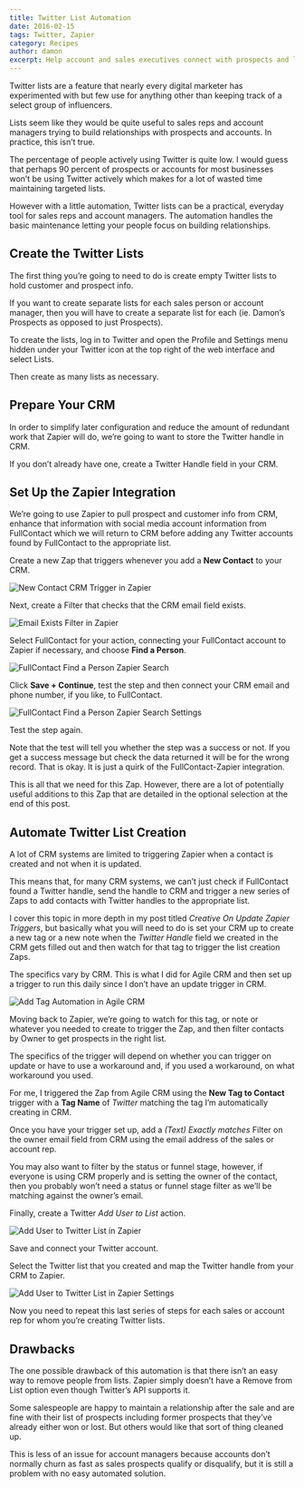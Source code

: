 ```yaml
---
title: Twitter List Automation
date: 2016-02-15
tags: Twitter, Zapier
category: Recipes
author: damon
excerpt: Help account and sales executives connect with prospects and leads.
---
```

Twitter lists are a feature that nearly every digital marketer has experimented with but few use for anything other than keeping track of a select group of influencers.

Lists seem like they would be quite useful to sales reps and account managers trying to build relationships with prospects and accounts. In practice, this isn’t true.

The percentage of people actively using Twitter is quite low. I would guess that perhaps 90 percent of prospects or accounts for most businesses won’t be using Twitter actively which makes for a lot of wasted time maintaining targeted lists.

However with a little automation, Twitter lists can be a practical, everyday tool for sales reps and account managers. The automation handles the basic maintenance letting your people focus on building relationships.

## Create the Twitter Lists

The first thing you’re going to need to do is create empty Twitter lists to hold customer and prospect info. 

If you want to create separate lists for each sales person or account manager, then you will have to create a separate list for each (ie. Damon’s Prospects as opposed to just Prospects).

To create the lists, log in to Twitter and open the Profile and Settings menu hidden under your Twitter icon at the top right of the web interface and select Lists.

Then create as many lists as necessary.

## Prepare Your CRM

In order to simplify later configuration and reduce the amount of redundant work that Zapier will do, we’re going to want to store the Twitter handle in CRM.

If you don’t already have one, create a Twitter Handle field in your CRM.

## Set Up the Zapier Integration

We’re going to use Zapier to pull prospect and customer info from CRM, enhance that information with social media account information from FullContact which we will return to CRM before adding any Twitter accounts found by FullContact to the appropriate list.

Create a new Zap that triggers whenever you add a **New Contact** to your CRM.

![New Contact CRM Trigger in Zapier](2016/crm-new-contact-trigger.png)

Next, create a Filter that checks that the CRM email field exists.

![Email Exists Filter in Zapier](2016/email-exists-filter.png)

Select FullContact for your action, connecting your FullContact account to Zapier if necessary, and choose **Find a Person**.

![FullContact Find a Person Zapier Search](2016/fullcontact-find-person.png)

Click **Save + Continue**, test the step and then connect your CRM email and phone number, if you like, to FullContact.

![FullContact Find a Person Zapier Search Settings](2016/fullcontact-find-person-settings.png)

Test the step again.

Note that the test will tell you whether the step was a success or not. If you get a success message but check the data returned it will be for the wrong record. That is okay. It is just a quirk of the FullContact-Zapier integration.

This is all that we need for this Zap. However, there are a lot of potentially useful additions to this Zap that are detailed in the optional selection at the end of this post.

## Automate Twitter List Creation

A lot of CRM systems are limited to triggering Zapier when a contact is created and not when it is updated.

This means that, for many CRM systems, we can’t just check if FullContact found a Twitter handle, send the handle to CRM and trigger a new series of Zaps to add contacts with Twitter handles to the appropriate list.

I cover this topic in more depth in my post titled *Creative On Update Zapier Triggers*, but basically what you will need to do is set your CRM up to create a new tag or a new note when the *Twitter Handle* field we created in the CRM gets filled out and then watch for that tag to trigger the list creation Zaps.

The specifics vary by CRM. This is what I did for Agile CRM and then set up a trigger to run this daily since I don’t have an update trigger in CRM.

![Add Tag Automation in Agile CRM](2016/crm-add-tag-automation.png)

Moving back to Zapier, we’re going to watch for this tag, or note or whatever you needed to create to trigger the Zap, and then filter contacts by Owner to get prospects in the right list.

The specifics of the trigger will depend on whether you can trigger on update or have to use a workaround and, if you used a workaround, on what workaround you used.

For me, I triggered the Zap from Agile CRM using the **New Tag to Contact** trigger with a **Tag Name** of *Twitter* matching the tag I’m automatically creating in CRM.

Once you have your trigger set up, add a *(Text) Exactly matches* Filter on the owner email field from CRM using the email address of the sales or account rep.

You may also want to filter by the status or funnel stage, however, if everyone is using CRM properly and is setting the owner of the contact, then you probably won’t need a status or funnel stage filter as we’ll be matching against the owner’s email.

Finally, create a Twitter *Add User to List* action.

![Add User to Twitter List in Zapier](2016/add-user-twitter-list.png)

Save and connect your Twitter account.

Select the Twitter list that you created and map the Twitter handle from your CRM to Zapier.

![Add User to Twitter List in Zapier Settings](2016/add-user-twitter-list-settings.png)

Now you need to repeat this last series of steps for each sales or account rep for whom you’re creating Twitter lists.

## Drawbacks

The one possible drawback of this automation is that there isn’t an easy way to remove people from lists. Zapier simply doesn’t have a Remove from List option even though Twitter’s API supports it.

Some salespeople are happy to maintain a relationship after the sale and are fine with their list of prospects including former prospects that they’ve already either won or lost. But others would like that sort of thing cleaned up.

This is less of an issue for account managers because accounts don’t normally churn as fast as sales prospects qualify or disqualify, but it is still a problem with no easy automated solution.

